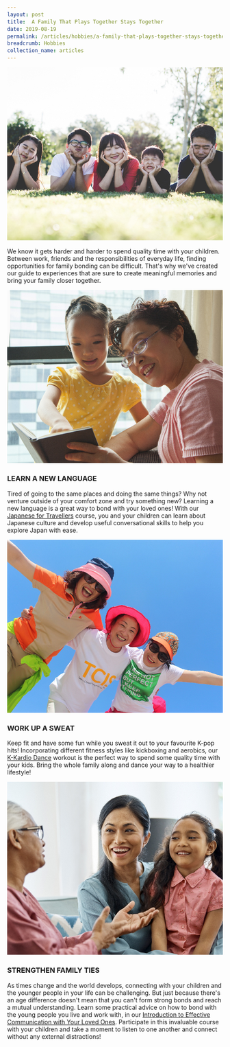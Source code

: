 ```yaml
---
layout: post
title:  A Family That Plays Together Stays Together
date: 2019-08-19
permalink: /articles/hobbies/a-family-that-plays-together-stays-together
breadcrumb: Hobbies
collection_name: articles
---
```

![A Family That Plays Together Stays Together](/images/content-articles/hobbies/family-stays-together-img1.jpg)

We know it gets harder and harder to spend quality time with your children. Between work, friends and the responsibilities of everyday life, finding opportunities for family bonding can be difficult. That's why we've created our guide to experiences that are sure to create meaningful memories and bring your family closer together.  

![A Family That Plays Together Stays Together](/images/content-articles/hobbies/family-stays-together-img2.jpg)

### LEARN A NEW LANGUAGE
Tired of going to the same places and doing the same things? Why not venture outside of your comfort zone and try something new? Learning a new language is a great way to bond with your loved ones! With our [Japanese for Travellers](../../course-directory/lifelong-learning/#japanese-for-travellers) course, you and your children can learn about Japanese culture and develop useful conversational skills to help you explore Japan with ease.

![A Family That Plays Together Stays Together](/images/content-articles/hobbies/family-stays-together-img3.jpg)

### WORK UP A SWEAT
Keep fit and have some fun while you sweat it out to your favourite K-pop hits! Incorporating different fitness styles like kickboxing and aerobics, our [K-Kardio Dance](../../course-directory/health-and-wellness/#k-kardio-dance) workout is the perfect way to spend some quality time with your kids. Bring the whole family along and dance your way to a healthier lifestyle!

![A Family That Plays Together Stays Together](/images/content-articles/hobbies/family-stays-together-img4.jpg)

### STRENGTHEN FAMILY TIES
As times change and the world develops, connecting with your children and the younger people in your life can be challenging. But just because there's an age difference doesn't mean that you can't form strong bonds and reach a mutual understanding. Learn some practical advice on how to bond with the young people you live and work with, in our [Introduction to Effective Communication with Your Loved Ones](../../course-directory/lifelong-learning/#intro-to-effective-communication). Participate in this invaluable course with your children and take a moment to listen to one another and connect without any external distractions!